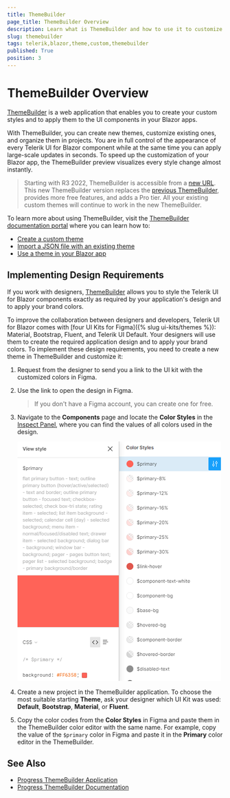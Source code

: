 ```yaml
---
title: ThemeBuilder
page_title: ThemeBuilder Overview
description: Learn what is ThemeBuilder and how to use it to customize the appearance of the Telerik UI for Blazor components in your applications.
slug: themebuilder
tags: telerik,blazor,theme,custom,themebuilder
published: True
position: 3
---
```


# ThemeBuilder Overview

[ThemeBuilder](https://themebuilderapp.telerik.com) is a web application that enables you to create your custom styles and to apply them to the UI components in your Blazor apps. 

With ThemeBuilder, you can create new themes, customize existing ones, and organize them in projects. You are in full control of the appearance of every Telerik UI for Blazor component while at the same time you can apply large-scale updates in seconds. To speed up the customization of your Blazor app, the ThemeBuilder preview visualizes every style change almost instantly.

> Starting with R3 2022, ThemeBuilder is accessible from a [new URL](https://themebuilderapp.telerik.com). This new ThemeBuilder version replaces the [previous ThemeBuilder](https://themebuilder.telerik.com/), provides more free features, and adds a Pro tier. All your existing custom themes will continue to work in the new ThemeBuilder.

To learn more about using ThemeBuilder, visit the [ThemeBuilder documentation portal](https://docs.telerik.com/themebuilder) where you can learn how to:

* [Create a custom theme](https://docs.telerik.com/themebuilder/get-started/first-steps-theme-builder)
* [Import a JSON file with an existing theme](https://docs.telerik.com/themebuilder/web-app/importing-json)
* [Use a theme in your Blazor app](https://docs.telerik.com/themebuilder/exported-package)

## Implementing Design Requirements

If you work with designers, [ThemeBuilder](https://docs.telerik.com/themebuilder) allows you to style the Telerik UI for Blazor components exactly as required by your application's design and to apply your brand colors.

To improve the collaboration between designers and developers, Telerik UI for Blazor comes with [four UI Kits for Figma]({% slug ui-kits/themes %}): Material, Bootstrap, Fluent, and Telerik UI Default. Your designers will use them to create the required application design and to apply your brand colors. To implement these design requirements, you need to create a new theme in ThemeBuilder and customize it:

1. Request from the designer to send you a link to the UI kit with the customized colors in Figma.
1. Use the link to open the design in Figma.
   >If you don't have a Figma account, you can create one for free.
1. Navigate to the **Components** page and locate the **Color Styles** in the [Inspect Panel](https://help.figma.com/hc/en-us/articles/360055203533-Use-the-Inspect-panel), where you can find the values of all colors used in the design.

   ![Color Styles in a UI Kit for Figma](./images/theme-builder-ui-kit-color-styles.png)

1. Create a new project in the ThemeBuilder application. To choose the most suitable starting **Theme**, ask your designer which UI Kit was used: **Default**, **Bootstrap**, **Material**, or **Fluent**.
1. Copy the color codes from the **Color Styles** in Figma and paste them in the ThemeBuilder color editor with the same name. For example, copy the value of the `$primary` color in Figma and paste it in the **Primary** color editor in the ThemeBuilder.

## See Also

* [Progress ThemeBuilder Application](https://themebuilderapp.telerik.com)
* [Progress ThemeBuilder Documentation](https://docs.telerik.com/themebuilder)
